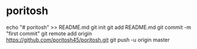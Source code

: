 # poritosh
echo "# poritosh" >> README.md
git init
git add README.md
git commit -m "first commit"
git remote add origin https://github.com/poritosh45/poritosh.git
git push -u origin master
